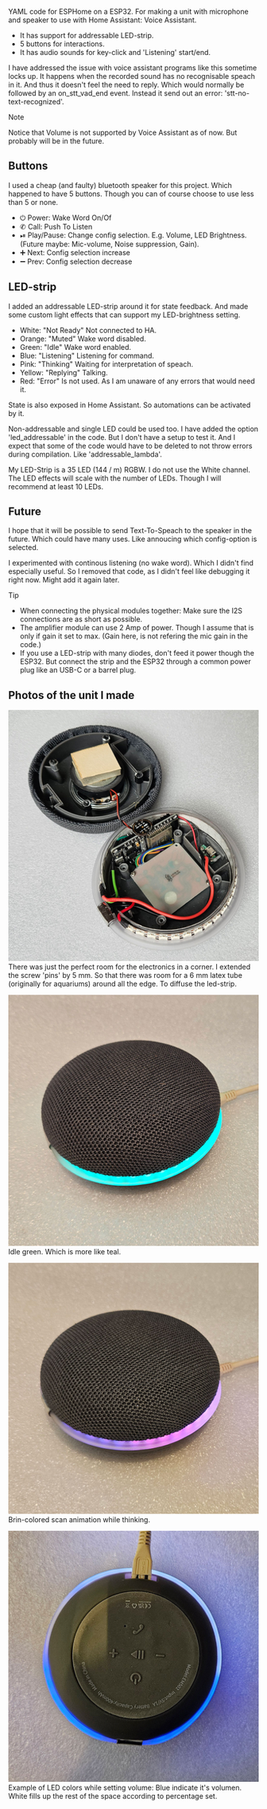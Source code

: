 YAML code for ESPHome on a ESP32. For making a unit with microphone and speaker to use with Home Assistant: Voice Assistant.

- It has support for addressable LED-strip.
- 5 buttons for interactions.
- It has audio sounds for key-click and 'Listening' start/end.

I have addressed the issue with voice assistant programs like this sometime locks up. It happens when the recorded sound has no recognisable speach in it. And thus it doesn't feel the need to reply. Which would normally be followed by an on_stt_vad_end event. Instead it send out an error: 'stt-no-text-recognized'.

> [!NOTE]
> Notice that Volume is not supported by Voice Assistant as of now. But probably will be in the future.

## Buttons
I used a cheap (and faulty) bluetooth speaker for this project. Which happened to have 5 buttons. Though you can of course choose to use less than 5 or none.
- ⏻ Power: Wake Word On/Of
- ✆ Call: Push To Listen
- ⏯ Play/Pause: Change config selection. E.g. Volume, LED Brightness. (Future maybe: Mic-volume, Noise suppression, Gain).
- ➕ Next: Config selection increase
- ➖ Prev: Config selection decrease

## LED-strip
I added an addressable LED-strip around it for state feedback. And made some custom light effects that can support my LED-brightness setting.

- White: "Not Ready" Not connected to HA.
- Orange: "Muted" Wake word disabled.
- Green: "Idle" Wake word enabled.
- Blue: "Listening" Listening for command.
- Pink: "Thinking" Waiting for interpretation of speach.
- Yellow: "Replying" Talking.
- Red: "Error" Is not used. As I am unaware of any errors that would need it.

State is also exposed in Home Assistant. So automations can be activated by it.

Non-addressable and single LED could be used too. I have added the option 'led_addressable' in the code. But I don't have a setup to test it. And I expect that some of the code would have to be deleted to not throw errors during compilation. Like 'addressable_lambda'.

My LED-Strip is a 35 LED (144 / m) RGBW. I do not use the White channel. The LED effects will scale with the number of LEDs. Though I will recommend at least 10 LEDs.

## Future

I hope that it will be possible to send Text-To-Speach to the speaker in the future. Which could have many uses. Like annoucing which config-option is selected.

I experimented with continous listening (no wake word). Which I didn't find especially useful. So I removed that code, as I didn't feel like debugging it right now. Might add it again later.

> [!TIP]
> - When connecting the physical modules together: Make sure the I2S connections are as short as possible.
> - The amplifier module can use 2 Amp of power. Though I assume that is only if gain it set to max. (Gain here, is not refering the mic gain in the code.)
> - If you use a LED-strip with many diodes, don't feed it power though the ESP32. But connect the strip and the ESP32 through a common power plug like an USB-C or a barrel plug.

## Photos of the unit I made
![01](/docs/01.jpg)
There was just the perfect room for the electronics in a corner. I extended the screw 'pins' by 5 mm. So that there was room for a 6 mm latex tube (originally for aquariums) around all the edge. To diffuse the led-strip.

![02](/docs/02.jpg)
Idle green. Which is more like teal.

![03](/docs/03.jpg)
Brin-colored scan animation while thinking.

![04](/docs/04.jpg)
Example of LED colors while setting volume: Blue indicate it's volumen. White fills up the rest of the space according to percentage set.
